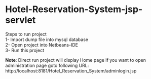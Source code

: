 # Hotel-Reservation-System-jsp-servlet
Steps to run project  
1- Import dump file into mysql database  
2- Open project into Netbeans-IDE  
3- Run this project  

**Note**: Direct run project will display Home page
If you want to open administration page goto following URL:  http://localhost:8181/Hotel_Reservation_System/adminlogin.jsp

